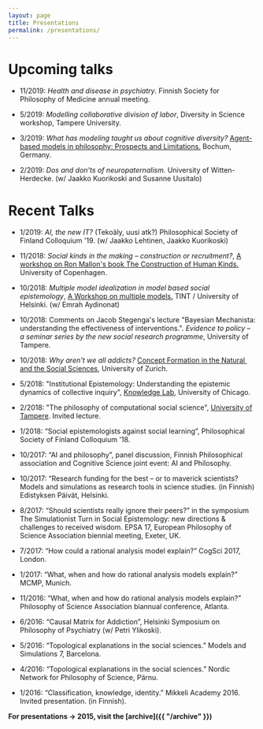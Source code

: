 ```yaml
---
layout: page
title: Presentations
permalink: /presentations/
---
```


# Upcoming talks

- 11/2019: *Health and disease in psychiatry*. Finnish Society for Philosophy of Medicine annual meeting.

- 5/2019: *Modelling collaborative division of labor*, Diversity in Science workshop, Tampere University. 

- 3/2019: *What has modeling taught us about cognitive diversity?* <a href="http://homepage.ruhr-uni-bochum.de/defeasible-reasoning/ABM-Phil-2019.html" target="_blank">Agent-based models in philosophy: Prospects and Limitations.</a> Bochum, Germany.

- 2/2019: *Dos and don'ts of neuropaternalism.* University of Witten-Herdecke. (w/ Jaakko Kuorikoski and Susanne Uusitalo)

# Recent Talks

- 1/2019: *AI, the new IT?* (Tekoäly, uusi atk?) Philosophical Society of Finland Colloquium '19. (w/ Jaakko Lehtinen, Jaakko Kuorikoski)

- 11/2018: *Social kinds in the making – construction or recruitment?*, <a href="https://mcc.ku.dk/calendar/constructing-human-kinds-one-day-workshop/" target="_blank">A workshop on Ron Mallon's book The Construction of Human Kinds.</a> University of Copenhagen.

- 10/2018: *Multiple model idealization in model based social epistemology*, <a href="http://www.helsinki.fi/tint/mmodels" target="_blank">A Workshop on multiple models.</a> TINT / University of Helsinki. (w/ Emrah Aydinonat)

- 10/2018: Comments on Jacob Stegenga's lecture "Bayesian Mechanista: understanding the effectiveness of interventions.". *Evidence to policy – a seminar series by the new social research programme*, University of Tampere.

- 10/2018: *Why aren't we all addicts?* <a href="https://conceptformation2018.weebly.com/" target="_blank">Concept Formation in the Natural ​and the Social Sciences</a>, University of Zurich.

- 5/2018: "Institutional Epistemology: Understanding the epistemic dynamics of collective inquiry", <a href="https://www.knowledgelab.org/" target="_blank">Knowledge Lab</a>, University of Chicago.

- 2/2018: "The philosophy of computational social science", <a href="http://www.uta.fi/yky/en/fil/index.html" target="_blank">University of Tampere</a>. Invited lecture.

- 1/2018: “Social epistemologists against social learning”, Philosophical Society of Finland Colloquium '18.  

- 10/2017: “AI and philosophy”, panel discussion, Finnish Philosophical association and Cognitive Science joint event: AI and Philosophy.  

- 10/2017: “Research funding for the best – or to maverick scientists? Models and simulations as research tools in science studies. (in Finnish) Edistyksen Päivät, Helsinki.

- 8/2017: “Should scientists really ignore their peers?” in the symposium The Simulationist Turn in Social Epistemology: new directions & challenges to received wisdom. EPSA 17, European Philosophy of Science Association biennial meeting, Exeter, UK.  

- 7/2017: “How could a rational analysis model explain?” CogSci 2017, London.  

- 1/2017: “What, when and how do rational analysis models explain?” MCMP, Munich.  

- 11/2016: “What, when and how do rational analysis models explain?” Philosophy of Science Association biannual conference, Atlanta.  

- 6/2016: “Causal Matrix for Addiction”,  Helsinki Symposium on Philosophy of Psychiatry
(w/ Petri Ylikoski).  

- 5/2016: “Topological explanations in the social sciences.” Models and Simulations 7, Barcelona.  

- 4/2016: “Topological explanations in the social sciences.” Nordic Network for Philosophy of Science, Pärnu.  

- 1/2016: “Classification, knowledge, identity.” Mikkeli Academy 2016. Invited presentation. (in Finnish).  

**For presentations -> 2015, visit the [archive]({{ "/archive" }})**
